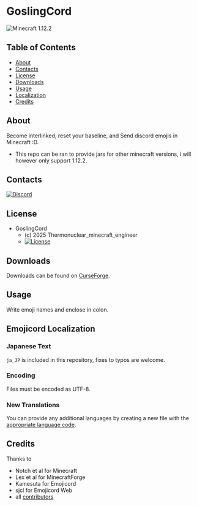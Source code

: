 # GoslingCord
![Minecraft 1.12.2](https://img.shields.io/badge/Minecraft-1.12.2-green.svg?style=flat)


## Table of Contents

* [About](#about)
* [Contacts](#contacts)
* [License](#license)
* [Downloads](#downloads)
* [Usage](#usage)
* [Localization](#emojicord-localization)
* [Credits](#credits)

## About

Become interlinked, reset your baseline, and Send discord emojis in Minecraft :D.
* This repo can be ran to provide jars for other minecraft versions, i will however only support 1.12.2.

## Contacts

[![Discord](https://discordapp.com/assets/bb408e0343ddedc0967f246f7e89cebf.svg)](https://discord.gg/FqxBJwKP)

## License

* GoslingCord
  - (c) 2025 Thermonuclear_minecraft_engineer
  - [![License](https://img.shields.io/badge/license-MIT-blue.svg?style=flat)](https://opensource.org/licenses/mit-license.php)

## Downloads

Downloads can be found on [CurseForge](https://www.curseforge.com/minecraft/mc-mods/goslingcord).

## Usage

Write emoji names and enclose in colon.

## Emojicord Localization

### Japanese Text

`ja_JP` is included in this repository, fixes to typos are welcome.

### Encoding

Files must be encoded as UTF-8.

### New Translations

You can provide any additional languages by creating a new file with the [appropriate language code](http://download1.parallels.com/SiteBuilder/Windows/docs/3.2/en_US/sitebulder-3.2-win-sdk-localization-pack-creation-guide/30801.htm).

## Credits

Thanks to

* Notch et al for Minecraft
* Lex et al for MinecraftForge
* Kamesuta for Emojicord
* sjcl for Emojicord Web
* all [contributors](https://github.com/Team-Fruit/Emojicord/graphs/contributors)
